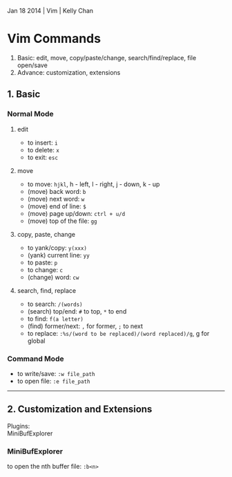 Jan 18 2014 | Vim | Kelly Chan
# Vim Commands

1. Basic: edit, move, copy/paste/change, search/find/replace, file open/save
2. Advance: customization, extensions

## 1. Basic

### Normal Mode 
1. edit  
    - to insert: `i` 
    - to delete: `x`
    - to exit: `esc`

2. move  
    - to move: `hjkl`, h - left, l - right, j - down, k - up
    - (move) back word: `b`
    - (move) next word: `w`
    - (move) end of line: `$`
    - (move) page up/down: `ctrl + u/d`
    - (move) top of the file: `gg`

3. copy, paste, change   
    - to yank/copy: `y(xxx)`
    - (yank) current line: `yy`
    - to paste: `p`
    - to change: `c`
    - (change) word: `cw`

4. search, find, replace  
    - to search: `/(words)`
    - (search) top/end: `#` to top, `*` to end
    - to find: `f(a letter)`
    - (find) former/next: `,` for former, `;` to next
    - to replace: `:%s/(word to be replaced)/(word replaced)/g`, g for global

### Command Mode 
- to write/save: `:w file_path`  
- to open file: `:e file_path`

---

## 2. Customization and Extensions
Plugins:  
  MiniBufExplorer
### MiniBufExplorer
to open the nth buffer file: `:b<n>`

